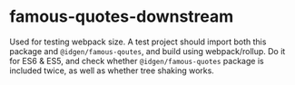 # famous-quotes-downstream

Used for testing webpack size. A test project should import both this package and `@idgen/famous-qoutes`, and build using webpack/rollup. Do it for ES6 & ES5, and check whether `@idgen/famous-quotes` package is included twice, as well as whether tree shaking works.
